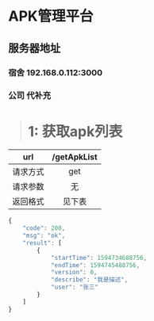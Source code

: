 
# APK管理平台

## 服务器地址

### 宿舍 192.168.0.112:3000

### 公司 代补充

> # 1: 获取apk列表

|  url      | /getApkList |
|:---------:|:---------:|
|  请求方式  | get  |
| 请求参数  | 无 |
| 返回格式  | 见下表 |

```javascript
{
    "code": 200,
    "msg": "ok",
    "result": [
        {
            "startTime": 1594734688756,
            "endTime": 1594745488756,
            "version": 0,
            "describe": "我是描述",
            "user": "张三"
        }
    ]
}
```
